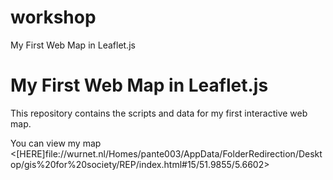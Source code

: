# workshop
My First Web Map in Leaflet.js
# My First Web Map in Leaflet.js

This repository contains the scripts and data for my first interactive web map.

You can view my map <[HERE]file://wurnet.nl/Homes/pante003/AppData/FolderRedirection/Desktop/gis%20for%20society/REP/index.html#15/51.9855/5.6602>

